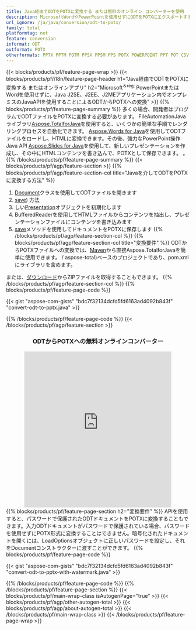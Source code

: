 ```yaml
---
title: Java経由でODTをPOTXに変換する または無料のオンライン コンバーターを使用 
description: MicrosoftWordやPowerPointを使用せずにODTをPOTXにエクスポートするJavaAPI またはオンライン。コードを統合する前に、無料の POT から CSV へのオンライン コンバーターをすばやくテストします。 
url_ignore: /ja/java/conversion/odt-to-potx/
family: total
platformtag: net
feature: conversion
informat: ODT
outformat: POTX
otherformats: PPTX PPTM POTM PPSX PPSM PPS POTX POWERPOINT PPT POT CSV DIF FODS ODS SXC TSV XLAM XLTM EXCEL XLS XLSB XLSM XLSX XLT XLTM XLTX
---
```

{{< blocks/products/pf/feature-page-wrap >}}
{{< blocks/products/pf/i18n/feature-page-header h1="Java経由でODTをPOTXに変換する またはオンラインアプリ" h2="Microsoft<sup>＆reg;</sup> PowerPointまたはWordを使用せずに、Java J2SE、J2EE、J2MEアプリケーション内でオンプレミスのJavaAPIを使用することによるODTからPOTXへの変換" >}}
{{% blocks/products/pf/feature-page-summary %}}
多くの場合、開発者はプログラムでODTファイルをPOTXに変換する必要があります。 FileAutomationJavaライブラリ[Aspose.TotalforJava](https://products.aspose.com/total/java/)を使用すると、いくつかの簡単な手順でレンダリングプロセスを自動化できます。 [Aspose.Words for Java](https://products.aspose.com/words/java/)を使用してODTファイルをロードし、HTMLに変換できます。その後、強力なPowerPoint操作Java API [Aspose.Slides for Java](https://products.aspose.com/slides/java/)を使用して、新しいプレゼンテーションを作成し、その中にHTMLコンテンツを書き込んで、POTXとして保存できます。 。
{{% /blocks/products/pf/feature-page-summary  %}}
{{< blocks/products/pf/agp/feature-section >}}
{{% blocks/products/pf/agp/feature-section-col title="Javaを介してODTをPOTXに変換する方法" %}}
1. [Document](https://reference.aspose.com/words/java/com.aspose.words/Document)クラスを使用してODTファイルを開きます
2. [save](https://reference.aspose.com/words/java/com.aspose.words/Document#save(java.lang.String,com.aspose.words.SaveOptions)を使用してODTファイルをHTMLに変換します)) 方法
3. しい[Presentation](https://reference.aspose.com/slides/java/com.aspose.slides/Presentation)オブジェクトを初期化します
5. BufferedReaderを使用してHTMLファイルからコンテンツを抽出し、プレゼンテーションファイルにコンテンツを書き込みます
6. [save](https://reference.aspose.com/slides/java/com.aspose.slides/Presentation#save-java.io.OutputStream-int-)メソッドを使用してドキュメントをPOTXに保存します
{{% /blocks/products/pf/agp/feature-section-col %}}
{{% blocks/products/pf/agp/feature-section-col title="変換要件" %}}
ODTからPOTXファイルへの変換では、[Maven](https://repository.aspose.com/webapp/#/artifacts/browse/tree/General/repo/com/aspose)から直接Aspose.TotalforJavaを簡単に使用できます。 / aspose-total)ベースのプロジェクトであり、pom.xmlにライブラリを含めます。

または、[ダウンロード](https://releases.aspose.com/total/java)からZIPファイルを取得することもできます。
{{% /blocks/products/pf/agp/feature-section-col %}}
{{% blocks/products/pf/feature-page-code %}}

{{< gist "aspose-com-gists" "bdc7f32134dcfd5fd6163ad4092b843f" "convert-odt-to-pptx.java" >}}


{{% /blocks/products/pf/feature-page-code %}}
{{< /blocks/products/pf/agp/feature-section >}}

<div class="container-fluid agp-content bg-white aboutfile box-1 vh100 section nopbtm">
<div class=container>
<div class=row>
<div class="demobox tc col-md-12 padding-0" align="center">

<h3>ODTからPOTXへの無料オンラインコンバーター</h3>

<iframe style="border: none; height: 426px;" scrolling="no" src="https://total-conversion-app-65z5r2lp.qa.k8s.dynabic.com/?to=potx&from=odt" id="child-iframe" width="80%"></iframe>

</div></div>
</div></div>
{{% blocks/products/pf/feature-page-section  h2="変換要件" %}}
APIを使用すると、パスワードで保護されたODTドキュメントをPOTXに変換することもできます。入力ODTドキュメントがパスワードで保護されている場合、パスワードを使用せずにPOTX形式に変換することはできません。暗号化されたドキュメントを開くには、LoadOptionsオブジェクトに正しいパスワードを設定し、それをDocumentコンストラクターに渡すことができます。  
{{% blocks/products/pf/feature-page-code %}}

{{< gist "aspose-com-gists" "bdc7f32134dcfd5fd6163ad4092b843f" "convert-odt-to-pptx-with-watermark.java" >}}

{{% /blocks/products/pf/feature-page-code  %}}
{{% /blocks/products/pf/feature-page-section %}}
{{< blocks/products/pf/main-wrap-class isAutogenPage="true" >}}
{{< blocks/products/pf/agp/other-autogen-total >}}
{{< blocks/products/pf/agp/about-autogen-total >}}
{{< /blocks/products/pf/main-wrap-class >}}
{{< /blocks/products/pf/feature-page-wrap >}}